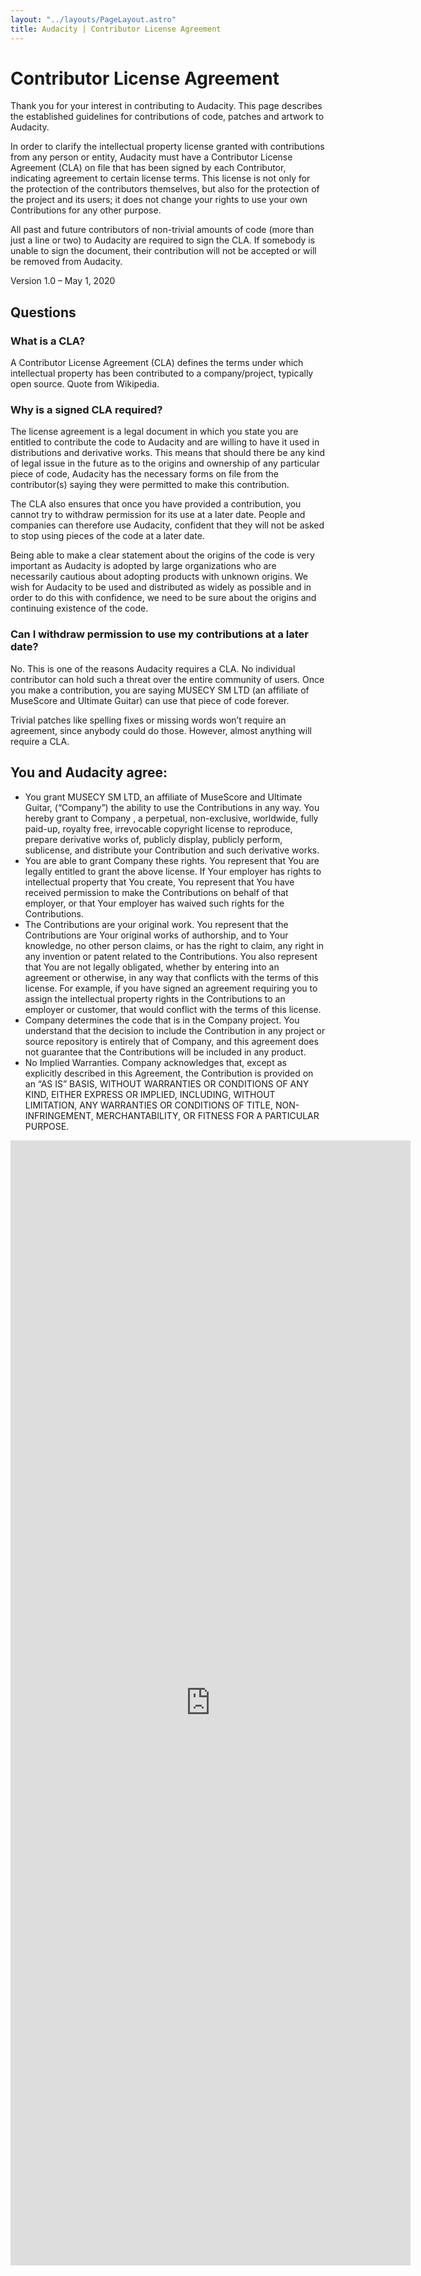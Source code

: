 ```yaml
---
layout: "../layouts/PageLayout.astro"
title: Audacity | Contributor License Agreement
---
```

# Contributor License Agreement

Thank you for your interest in contributing to Audacity. This page describes the established guidelines for contributions of code, patches and artwork to Audacity.

In order to clarify the intellectual property license granted with contributions from any person or entity, Audacity must have a Contributor License Agreement (CLA) on file that has been signed by each Contributor, indicating agreement to certain license terms. This license is not only for the protection of the contributors themselves, but also for the protection of the project and its users; it does not change your rights to use your own Contributions for any other purpose.

All past and future contributors of non-trivial amounts of code (more than just a line or two) to Audacity are required to sign the CLA. If somebody is unable to sign the document, their contribution will not be accepted or will be removed from Audacity.

Version 1.0 – May 1, 2020

## Questions
### What is a CLA?

A Contributor License Agreement (CLA) defines the terms under which intellectual property has been contributed to a company/project, typically open source. Quote from Wikipedia.

### Why is a signed CLA required?

The license agreement is a legal document in which you state you are entitled to contribute the code to Audacity and are willing to have it used in distributions and derivative works. This means that should there be any kind of legal issue in the future as to the origins and ownership of any particular piece of code, Audacity has the necessary forms on file from the contributor(s) saying they were permitted to make this contribution.

The CLA also ensures that once you have provided a contribution, you cannot try to withdraw permission for its use at a later date. People and companies can therefore use Audacity, confident that they will not be asked to stop using pieces of the code at a later date.

Being able to make a clear statement about the origins of the code is very important as Audacity is adopted by large organizations who are necessarily cautious about adopting products with unknown origins. We wish for Audacity to be used and distributed as widely as possible and in order to do this with confidence, we need to be sure about the origins and continuing existence of the code.

### Can I withdraw permission to use my contributions at a later date?

No. This is one of the reasons Audacity requires a CLA. No individual contributor can hold such a threat over the entire community of users. Once you make a contribution, you are saying MUSECY SM LTD (an affiliate of MuseScore and Ultimate Guitar) can use that piece of code forever.

Trivial patches like spelling fixes or missing words won’t require an agreement, since anybody could do those. However, almost anything will require a CLA.

## You and Audacity agree:
* You grant MUSECY SM LTD, an affiliate of MuseScore and Ultimate Guitar, (“Company”) the ability to use the Contributions in any way. You hereby grant to Company , a perpetual, non-exclusive, worldwide, fully paid-up, royalty free, irrevocable copyright license to reproduce, prepare derivative works of, publicly display, publicly perform, sublicense, and distribute your Contribution and such derivative works.
* You are able to grant Company these rights. You represent that You are legally entitled to grant the above license. If Your employer has rights to intellectual property that You create, You represent that You have received permission to make the Contributions on behalf of that employer, or that Your employer has waived such rights for the Contributions.
* The Contributions are your original work. You represent that the Contributions are Your original works of authorship, and to Your knowledge, no other person claims, or has the right to claim, any right in any invention or patent related to the Contributions. You also represent that You are not legally obligated, whether by entering into an agreement or otherwise, in any way that conflicts with the terms of this license. For example, if you have signed an agreement requiring you to assign the intellectual property rights in the Contributions to an employer or customer, that would conflict with the terms of this license.
* Company determines the code that is in the Company project. You understand that the decision to include the Contribution in any project or source repository is entirely that of Company, and this agreement does not guarantee that the Contributions will be included in any product.
* No Implied Warranties. Company  acknowledges that, except as explicitly described in this Agreement, the Contribution is provided on an “AS IS” BASIS, WITHOUT WARRANTIES OR CONDITIONS OF ANY KIND, EITHER EXPRESS OR IMPLIED, INCLUDING, WITHOUT LIMITATION, ANY WARRANTIES OR CONDITIONS OF TITLE, NON-INFRINGEMENT, MERCHANTABILITY, OR FITNESS FOR A PARTICULAR PURPOSE.

<iframe src="https://docs.google.com/forms/d/e/1FAIpQLScL3Mh-lqlbdr4ZsL7QTKVtBczvkHxap09V7j2Cp2Z4fu-qGQ/viewform?embedded=true" width="640" height="1800" frameborder="0" marginheight="0" marginwidth="0" scrolling="no">Loading…</iframe>
